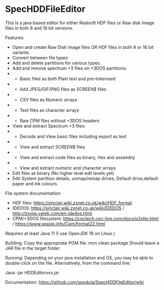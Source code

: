 # SpecHDDFileEditor
This is a java based editor for either Realsoft HDF files or Raw disk Image files in both 8 and 16 bit versions.

Features:
* Open and create Raw Disk image files OR HDF files in both 8 or 16 bit variants. 
* Convert between file types
* Add and delete partitions for various types.
* Add and remove spectrum +3 files on +3DOS partitions:
* * Basic files as both Plain text and pre-tokenised
* * Add JPEG/GIF/PNG files as SCREEN$ files
* * CSV files as Numeric arrays
* * Text files as character arrays
* * Raw CPM files without +3DOS headers
* View and extract Spectrum +3 files:
* * Decode and View basic files including export as text
* * View and extract SCREEN$ files
* * View and extract code files as binary, Hex and assembly
* * View and extract numeric and character arrays
* Edit files as binary (No higher level edit levels yet)
* Edit System partition details, unmap/remap drives, Default drive,default paper and ink colours.

File system documentation:
* HDF files: https://sinclair.wiki.zxnet.co.uk/wiki/HDF_format
* IDEDOS: https://sinclair.wiki.zxnet.co.uk/wiki/IDEDOS / http://zxvgs.yarek.com/en-idedos.html
* CPM/+3DOS filesystem: https://cpctech.cpc-live.com/docs/p3xfer.html / https://www.seasip.info/Cpm/format22.html

Requires at least Java 11 (I use OpenJDK 18 on Linux.)

Building:
Copy the appropriate POM file. 
mvn clean package
Should leave a JAR file in the target folder. 

Running:
Depending on your java installation and OS, you may be able to double-click on the file. 
Alternatively, from the command line:

  Java -jar HDDEditorxxx.jar
  
Documentation:
https://github.com/spodula/SpecHDDFileEditor/wiki
  


